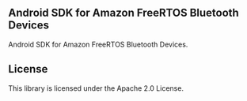 ## Android SDK for Amazon FreeRTOS Bluetooth Devices

Android SDK for Amazon FreeRTOS Bluetooth Devices.

## License

This library is licensed under the Apache 2.0 License. 
